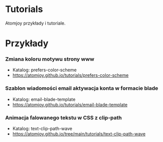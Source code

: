 # Tutorials
Atomjoy przykłady i tutoriale. 

# Przykłady

### Zmiana koloru motywu strony www 
- Katalog: prefers-color-scheme 
- https://atomjoy.github.io/tutorials/prefers-color-scheme

### Szablon wiadomości email aktywacja konta w formacie blade
- Katalog: email-blade-template
- https://atomjoy.github.io/tutorials/email-blade-template

### Animacja falowanego tekstu w CSS z clip-path
- Katalog: text-clip-path-wave
- https://atomjoy.github.io/tree/main/tutorials/text-clip-path-wave
